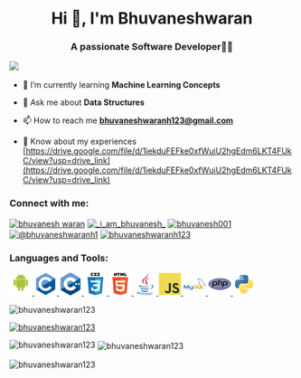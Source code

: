 <h1 align="center">Hi 👋, I'm Bhuvaneshwaran</h1>
<h3 align="center">A passionate Software Developer🧑‍💻</h3>

<img src="https://github.com/BHUVANESHWARAN123/Bhuvanesh/assets/70312003/b31f240e-9b8b-446b-9386-0e901fd3ed46" style="width:70%; background-position:center;">


- 🌱 I’m currently learning **Machine Learning Concepts**

- 💬 Ask me about **Data Structures**

- 📫 How to reach me **bhuvaneshwaranh123@gmail.com**

- 📄 Know about my experiences [https://drive.google.com/file/d/1iekduFEFke0xfWuiU2hgEdm6LKT4FUkC/view?usp=drive_link](https://drive.google.com/file/d/1iekduFEFke0xfWuiU2hgEdm6LKT4FUkC/view?usp=drive_link)

<h3 align="left">Connect with me:</h3>
<p align="left">
<a href="https://linkedin.com/in/bhuvanesh waran" target="blank"><img align="center" src="https://raw.githubusercontent.com/rahuldkjain/github-profile-readme-generator/master/src/images/icons/Social/linked-in-alt.svg" alt="bhuvanesh waran" height="30" width="40" /></a>
<a href="https://instagram.com/_i_am_bhuvanesh_" target="blank"><img align="center" src="https://raw.githubusercontent.com/rahuldkjain/github-profile-readme-generator/master/src/images/icons/Social/instagram.svg" alt="_i_am_bhuvanesh_" height="30" width="40" /></a>
<a href="https://www.codechef.com/users/bhuvanesh001" target="blank"><img align="center" src="https://cdn.jsdelivr.net/npm/simple-icons@3.1.0/icons/codechef.svg" alt="bhuvanesh001" height="30" width="40" /></a>
<a href="https://www.hackerrank.com/@bhuvaneshwaranh1" target="blank"><img align="center" src="https://raw.githubusercontent.com/rahuldkjain/github-profile-readme-generator/master/src/images/icons/Social/hackerrank.svg" alt="@bhuvaneshwaranh1" height="30" width="40" /></a>
<a href="https://www.leetcode.com/bhuvaneshwaranh123" target="blank"><img align="center" src="https://raw.githubusercontent.com/rahuldkjain/github-profile-readme-generator/master/src/images/icons/Social/leet-code.svg" alt="bhuvaneshwaranh123" height="30" width="40" /></a>
</p>


<h3 align="left">Languages and Tools:</h3>
<p align="left"> <a href="https://developer.android.com" target="_blank" rel="noreferrer"> <img src="https://raw.githubusercontent.com/devicons/devicon/master/icons/android/android-original-wordmark.svg" alt="android" width="40" height="40"/> </a> <a href="https://www.cprogramming.com/" target="_blank" rel="noreferrer"> <img src="https://raw.githubusercontent.com/devicons/devicon/master/icons/c/c-original.svg" alt="c" width="40" height="40"/> </a> <a href="https://www.w3schools.com/cpp/" target="_blank" rel="noreferrer"> <img src="https://raw.githubusercontent.com/devicons/devicon/master/icons/cplusplus/cplusplus-original.svg" alt="cplusplus" width="40" height="40"/> </a> <a href="https://www.w3schools.com/css/" target="_blank" rel="noreferrer"> <img src="https://raw.githubusercontent.com/devicons/devicon/master/icons/css3/css3-original-wordmark.svg" alt="css3" width="40" height="40"/> </a> <a href="https://www.w3.org/html/" target="_blank" rel="noreferrer"> <img src="https://raw.githubusercontent.com/devicons/devicon/master/icons/html5/html5-original-wordmark.svg" alt="html5" width="40" height="40"/> </a> <a href="https://www.java.com" target="_blank" rel="noreferrer"> <img src="https://raw.githubusercontent.com/devicons/devicon/master/icons/java/java-original.svg" alt="java" width="40" height="40"/> </a> <a href="https://developer.mozilla.org/en-US/docs/Web/JavaScript" target="_blank" rel="noreferrer"> <img src="https://raw.githubusercontent.com/devicons/devicon/master/icons/javascript/javascript-original.svg" alt="javascript" width="40" height="40"/> </a> <a href="https://www.mysql.com/" target="_blank" rel="noreferrer"> <img src="https://raw.githubusercontent.com/devicons/devicon/master/icons/mysql/mysql-original-wordmark.svg" alt="mysql" width="40" height="40"/> </a> <a href="https://www.php.net" target="_blank" rel="noreferrer"> <img src="https://raw.githubusercontent.com/devicons/devicon/master/icons/php/php-original.svg" alt="php" width="40" height="40"/> </a> <a href="https://www.python.org" target="_blank" rel="noreferrer"> <img src="https://raw.githubusercontent.com/devicons/devicon/master/icons/python/python-original.svg" alt="python" width="40" height="40"/> </a> </p>


<p align="left"> <img src="https://komarev.com/ghpvc/?username=bhuvaneshwaran123&label=Profile%20views&color=0e75b6&style=flat" alt="bhuvaneshwaran123" /> </p>

<p align="left"> <a href="https://github.com/ryo-ma/github-profile-trophy"><img src="https://github-profile-trophy.vercel.app/?username=bhuvaneshwaran123" alt="bhuvaneshwaran123" /></a> </p>

<p><img align="left" src="https://github-readme-stats.vercel.app/api/top-langs?username=bhuvaneshwaran123&show_icons=true&locale=en&layout=compact" alt="bhuvaneshwaran123" /></p>

<p>&nbsp;<img align="center" src="https://github-readme-stats.vercel.app/api?username=bhuvaneshwaran123&show_icons=true&locale=en" alt="bhuvaneshwaran123" /></p>

<p><img align="center" src="https://github-readme-streak-stats.herokuapp.com/?user=bhuvaneshwaran123&" alt="bhuvaneshwaran123" /></p>
